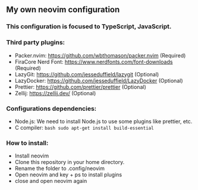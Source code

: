 ## My own neovim configuration

### This configuration is focused to TypeScript, JavaScript.

### Third party plugins:

- Packer.nvim: https://github.com/wbthomason/packer.nvim (Required)
- FiraCore Nerd Font: https://www.nerdfonts.com/font-downloads (Required)
- LazyGit: https://github.com/jesseduffield/lazygit (Optional)
- LazyDocker: https://github.com/jesseduffield/LazyDocker (Optional)
- Prettier: https://github.com/prettier/prettier (Optional)
- Zellij: https://zellij.dev/ (Optional)

### Configurations dependencies:

- Node.js: We need to install Node.js to use some plugins like prettier, etc.
- C compiler: ```bash sudo apt-get install build-essential```

### How to install:

- Install neovim
- Clone this repository in your home directory.
- Rename the folder to .config/neovim
- Open neovim and key <space> + ps to install plugins
- close and open neovim again
